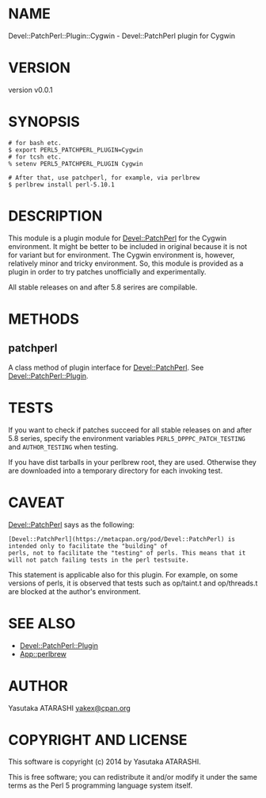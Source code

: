 # NAME

Devel::PatchPerl::Plugin::Cygwin - Devel::PatchPerl plugin for Cygwin

# VERSION

version v0.0.1

# SYNOPSIS

    # for bash etc.
    $ export PERL5_PATCHPERL_PLUGIN=Cygwin
    # for tcsh etc.
    % setenv PERL5_PATCHPERL_PLUGIN Cygwin

    # After that, use patchperl, for example, via perlbrew
    $ perlbrew install perl-5.10.1

# DESCRIPTION

This module is a plugin module for [Devel::PatchPerl](https://metacpan.org/pod/Devel::PatchPerl) for the Cygwin environment.
It might be better to be included in original because it is not for variant but for environment.
The Cygwin environment is, however, relatively minor and tricky environment.
So, this module is provided as a plugin in order to try patches unofficially and experimentally.

All stable releases on and after 5.8 serires are compilable.

# METHODS

## patchperl

A class method of plugin interface for [Devel::PatchPerl](https://metacpan.org/pod/Devel::PatchPerl). See [Devel::PatchPerl::Plugin](https://metacpan.org/pod/Devel::PatchPerl::Plugin).

# TESTS

If you want to check if patches succeed for all stable releases on and after 5.8 series,
specify the environment variables `PERL5_DPPPC_PATCH_TESTING` and `AUTHOR_TESTING` when testing.

If you have dist tarballs in your perlbrew root, they are used.
Otherwise they are downloaded into a temporary directory for each invoking test.

# CAVEAT

[Devel::PatchPerl](https://metacpan.org/pod/Devel::PatchPerl) says as the following:

    [Devel::PatchPerl](https://metacpan.org/pod/Devel::PatchPerl) is intended only to facilitate the "building" of
    perls, not to facilitate the "testing" of perls. This means that it
    will not patch failing tests in the perl testsuite.

This statement is applicable also for this plugin.
For example, on some versions of perls, it is observed that tests such as op/taint.t and op/threads.t are blocked at the author's environment.

# SEE ALSO

- [Devel::PatchPerl::Plugin](https://metacpan.org/pod/Devel::PatchPerl::Plugin)
- [App::perlbrew](https://metacpan.org/pod/App::perlbrew)

# AUTHOR

Yasutaka ATARASHI <yakex@cpan.org>

# COPYRIGHT AND LICENSE

This software is copyright (c) 2014 by Yasutaka ATARASHI.

This is free software; you can redistribute it and/or modify it under
the same terms as the Perl 5 programming language system itself.
